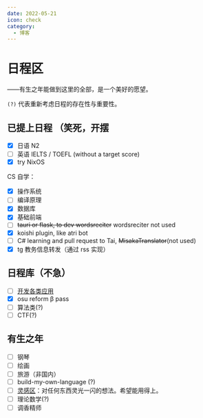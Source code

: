 ```yaml
---
date: 2022-05-21
icon: check
category:
  - 博客
---
```


# 日程区

<div class="subtitle">——有生之年能做到这里的全部，是一个美好的愿望。</div>

`(?)` 代表重新考虑日程的存在性与重要性。

## 已提上日程 <span class="heimu" title="你知道的太多了">（笑死，开摆</span>

- [x] 日语 N2
- [ ] 英语 IELTS / TOEFL (without a target score)
- [x] try NixOS

CS 自学：

- [x] 操作系统
- [ ] 编译原理
- [x] 数据库
- [x] 基础前端
- [ ] ~~tauri or flask, to dev wordsreciter~~ wordsreciter not used
- [x] koishi plugin, like atri bot
- [ ] C# learning and pull request to Tai, ~~MisakaTranslator~~(not used)
- [x] tg 教务信息转发（通过 rss 实现）

## 日程库（不急）

- [ ] [开发各类应用](../hide/inspiration.md#编程灵感)
- [x] osu reform β pass
- [ ] 算法类(?)
- [ ] CTF(?)

## 有生之年

- [ ] 钢琴
- [ ] 绘画
- [ ] 旅游（非国内）
- [ ] build-my-own-language (?)
- [ ] [灵感区](../hide/inspiration.md)：对任何东西灵光一闪的想法。希望能用得上。
- [ ] 理论数学(?)
- [ ] 调香<heimu>精</heimu>师
